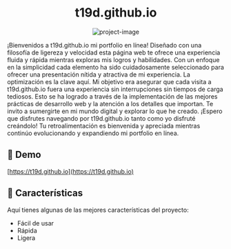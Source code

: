 <h1 align="center" id="title">t19d.github.io</h1>

<p align="center"><img src="https://socialify.git.ci/t19d/t19d.github.io/image?font=Bitter&amp;language=1&amp;name=1&amp;owner=1&amp;pattern=Charlie%20Brown&amp;theme=Auto" alt="project-image"></p>

<p id="description">¡Bienvenidos a t19d.github.io mi portfolio en línea! Diseñado con una filosofía de ligereza y velocidad esta página web te ofrece una experiencia fluida y rápida mientras exploras mis logros y habilidades. Con un enfoque en la simplicidad cada elemento ha sido cuidadosamente seleccionado para ofrecer una presentación nítida y atractiva de mi experiencia. La optimización es la clave aquí. Mi objetivo era asegurar que cada visita a t19d.github.io fuera una experiencia sin interrupciones sin tiempos de carga tediosos. Esto se ha logrado a través de la implementación de las mejores prácticas de desarrollo web y la atención a los detalles que importan. Te invito a sumergirte en mi mundo digital y explorar lo que he creado. ¡Espero que disfrutes navegando por t19d.github.io tanto como yo disfruté creándolo! Tu retroalimentación es bienvenida y apreciada mientras continúo evolucionando y expandiendo mi portfolio en línea.</p>

<h2>🚀 Demo</h2>

[https://t19d.github.io](https://t19d.github.io)

  
  
<h2>🧐 Características</h2>

Aquí tienes algunas de las mejores características del proyecto:

*   Fácil de usar
*   Rápida
*   Ligera
